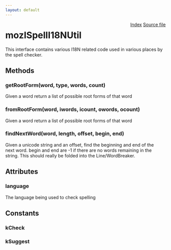 ```yaml
---
layout: default
---
```

<div class='links' style='float:right'><a href="../index.html">Index</a>
<a href="http://dxr.mozilla.org/mozilla-central/source/extensions/spellcheck/idl/mozISpellI18NUtil.idl">Source file</a>
</div>

# mozISpellI18NUtil #
  
This interface contains various I18N related code used in various places by the spell checker.  
  

## Methods ##

### getRootForm(word, type, words, count) ###
  
Given a word return a list of possible root forms of that word  
  

### fromRootForm(word, iwords, icount, owords, ocount) ###
  
Given a word return a list of possible root forms of that word  
  

### findNextWord(word, length, offset, begin, end) ###
  
Given a unicode string and an offset, find the beginning and end of the  
next word. begin and end are -1 if there are no words remaining in the   
string. This should really be folded into the Line/WordBreaker.  
  

## Attributes ##

### language ###
  
The language being used to check spelling  
  

## Constants ##

### kCheck ###

### kSuggest ###
